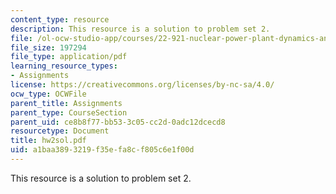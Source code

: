 ```yaml
---
content_type: resource
description: This resource is a solution to problem set 2.
file: /ol-ocw-studio-app/courses/22-921-nuclear-power-plant-dynamics-and-control-january-iap-2006/a1baa3893219f35efa8cf805c6e1f00d_hw2sol.pdf
file_size: 197294
file_type: application/pdf
learning_resource_types:
- Assignments
license: https://creativecommons.org/licenses/by-nc-sa/4.0/
ocw_type: OCWFile
parent_title: Assignments
parent_type: CourseSection
parent_uid: ce8b8f77-bb53-3c05-cc2d-0adc12dcecd8
resourcetype: Document
title: hw2sol.pdf
uid: a1baa389-3219-f35e-fa8c-f805c6e1f00d
---
```

This resource is a solution to problem set 2.